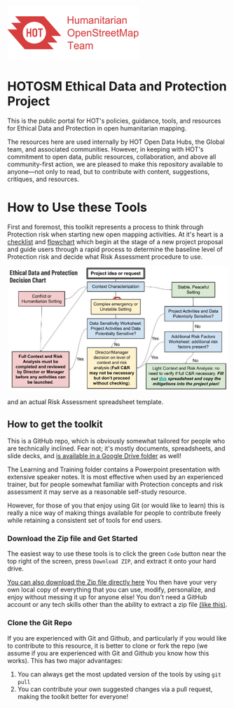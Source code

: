 ![logo](images/hot_logo.png)
# HOTOSM Ethical Data and Protection Project

This is the public portal for HOT's policies, guidance, tools, and resources for Ethical Data and Protection in open humanitarian mapping.

The resources here are used internally by HOT Open Data Hubs, the Global team, and associated communities. However, in keeping with HOT's commitment to open data, public resources, collaboration, and above all community-first action, we are pleased to make this repository available to anyone&mdash;not only to read, but to contribute with content, suggestions, critiques, and resources.

# How to Use these Tools

First and foremost, this toolkit represents a process to think through Protection risk when starting new open mapping activities. At it's heart is a [checklist](https://github.com/hotosm/data_protection_project/blob/main/Tools_and_resourcs/01%20HOT%20New%20Project%20Ethical%20Data%20and%20Protection%20Checklist.docx) and [flowchart](https://github.com/hotosm/data_protection_project/blob/main/Tools_and_resourcs/02%20Ethical%20Data%20and%20Protection%20Decision%20Flowchart.pptx) which begin at the stage of a new project proposal and guide users through a rapid process to determine the baseline level of Protection risk and decide what Risk Assessment procedure to use.

![Flowchart](images/Ethical_Data_and_Protection_Decision_Flowchart.jpg)

and an actual Risk Assessment spreadsheet template.

## How to get the toolkit
This is a GitHub repo, which is obviously somewhat tailored for people who are technically inclined. Fear not; it's mostly documents, spreadsheets, and slide decks, and [is available in a Google Drive folder](https://drive.google.com/drive/folders/11C_ltiwqzSP0TuUNVkVlUuTRJU7p6Tmi?usp=sharing) as well!

The Learning and Training folder contains a Powerpoint presentation with extensive speaker notes. It is most effective when used by an experienced trainer, but for people somewhat familiar with Protection concepts and risk assessment it may serve as a reasonable self-study resource.

However, for those of you that enjoy using Git (or would like to learn) this is really a nice way of making things available for people to contribute freely while retaining a consistent set of tools for end users.

### Download the Zip file and Get Started
The easiest way to use these tools is to click the green ```Code``` button near the top right of the screen, press ```Download ZIP```, and extract it onto your hard drive.

[You can also download the Zip file directly here](https://github.com/hotosm/data_protection_project/archive/refs/heads/main.zip)
You then have your very own local copy of everything that you can use, modify, personalize, and enjoy without messing it up for anyone else! You don't need a GitHub account or any tech skills other than the ability to extract a zip file [(like this)](https://support.microsoft.com/en-us/windows/zip-and-unzip-files-8d28fa72-f2f9-712f-67df-f80cf89fd4e5#:~:text=Do%20one%20of%20the%20following,and%20then%20follow%20the%20instructions.).

### Clone the Git Repo
If you are experienced with Git and Github, and particularly if you would like to contribute to this resource, it is better to clone or fork the repo (we assume if you are experienced with Git and Github you know how this works). This has two major advantages:
1. You can always get the most updated version of the tools by using ```git pull```
2. You can contribute your own suggested changes via a pull request, making the toolkit better for everyone!

